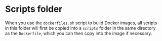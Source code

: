 # Scripts folder

When you use the `dockerfiles.sh` script to build Docker images, all scripts in this folder will first be copied into a `scripts` folder in the same directory as the `Dockerfile`, which you can then copy into the image if necessary.
